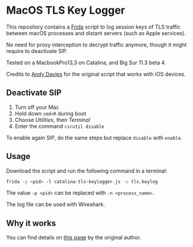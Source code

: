 # MacOS TLS Key Logger

This repository contains a [Frida](https://frida.re/) script to log session keys of TLS traffic between macOS processes and distant servers (such as Apple services).

No need for proxy interception to decrypt traffic anymore, though it might require to deactivate SIP.

Tested on a MacbookPro13,3 on Catalina, and Big Sur 11.3 beta 4.

Credits to [Andy Davies](https://codeshare.frida.re/@andydavies/ios-tls-keylogger/) for the original script that works with iOS devices.


## Deactivate SIP

1. Turn off your Mac
2. Hold down `cmd+R` during boot
3. Choose *Utilities*, then *Terminal*
4. Enter the command `csrutil disable`

To enable again SIP, do the same steps but replace `disable` with `enable`.


## Usage 

Download the script and run the following command in a terminal:
```bash
frida -p <pid> -l catalina-tls-keylogger.js -o tls.keylog
```

The value `-p <pid>` can be replaced with `-n <process_name>`.

The log file can be used with Wireshark.


## Why it works

You can find details on [this page](https://andydavies.me/blog/2019/12/12/capturing-and-decrypting-https-traffic-from-ios-apps/) by the original author.